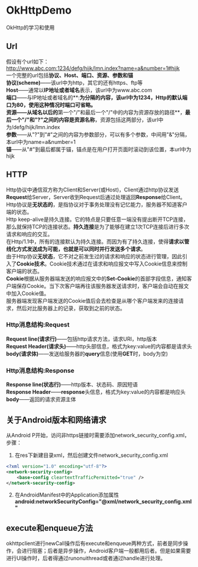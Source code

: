 # OkHttpDemo
OkHttp的学习和使用  
## Url
假设有个url如下：  
http://www.abc.com:1234/defg/hijk/lmn.index?name=a&number=1#hijk  
一个完整的url包括**协议、Host、端口、资源、参数和锚**  
**协议(scheme)**——该url中为http，其它的还有https、ftp等  
**Host**——通常以**IP地址或者域名**表示，该url中为www.abc.com  
**端口**——与IP地址或者域名的**:**为分隔的内容，该url中为1234，Http的默认端口为80，使用这种情况时端口可省略。  
**资源**——从域名以后的**第一个"/"和最后一个"/"中的内容为资源存放的路径**，**最后一个"/"和"?"之间的内容是资源名称**，资源包括这两部分，该url中为/defg/hijk/lmn.index  
**参数**——从"?"到"#"之间的内容为参数部分，可以有多个参数，中间用"&"分隔，本url中为name=a&number=1  
**锚**——从"#"到最后都属于锚，锚点是在用户打开页面时滚动到该位置，本url中为hijk  
## HTTP
Http协议中通信双方称为Client和Server(或Host)，Client通过http协议发送**Request**给Server，Server收到Request后通过处理返回**Response**给Client。  
Http协议是**无状态的**，是指协议对于事务处理没有记忆能力，服务器不知道客户端的状态。  
Http keep-alive是持久连接。它的特点是只要任意一端没有提出断开TCP连接，那么就保持TCP的连接状态。**持久连接**是为了能够在建立1次TCP连接后进行多次请求和响应的交互。  
在Http/1.1中，所有的连接默认为持久连接。而因为有了持久连接，使得**请求以管线化方式发送成为可能，也就是可以同时并行发送多个请求**。  
由于Http协议**无状态**，它不对之前发生过的请求和响应的状态进行管理，因此引入了**Cookie技术**。Cookie技术通过在请求和响应报文中写入Cookie信息来控制客户端的状态。  
**Cookie**根据从服务器端发送的响应报文中的**Set-Cookie**的首部字段信息，通知客户端保存Cookie。当下次客户端再往该服务器发送请求时，客户端会自动在报文中加入Cookie值。  
服务器端发现客户端发送的Cookie值后会去检查是从哪个客户端发来的连接请求，然后对比服务器上的记录，获取到之前的状态。
### Http消息结构:Request
**Request line(请求行)**——包括http请求方法，请求URI，http版本  
**Request Header(请求头)**——http头部信息，格式为key:value的内容都是请求头  
**body(请求体)**——发送给服务器的**query**信息(使用**GET**时，body为空)  
### Http消息结构:Response
**Response line(状态行)**——http版本、状态码、原因短语  
**Response Header**——**response**头信息，格式为key:value的内容都是响应头  
**body**——返回的请求资源主体  
## 关于Android版本和网络请求
从Android P开始，访问非https链接时需要添加network_security_config.xml，步骤：  
1. 在res下新建目录xml，然后创建文件network_security_config.xml
```xml
<?xml version="1.0" encoding="utf-8"?>
<network-security-config>
    <base-config cleartextTrafficPermitted="true" />
</network-security-config>
```
2. 在AndroidManifest中的Application添加属性 **android:networkSecurityConfig="@xml/network_security_config.xml"**  
## execute和enqueue方法
okhttpclient进行newCall操作后有execute和enqueue两种方式，前者是同步操作，会进行阻塞；后者是异步操作，Android客户端一般都用后者。但是如果需要进行UI操作时，后者得通过runonuithread或者通过handle进行处理。
